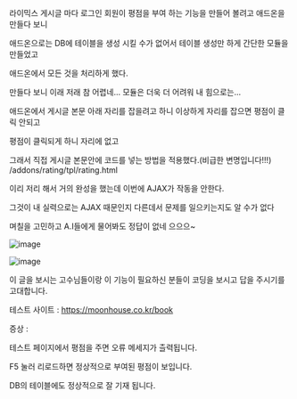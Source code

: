라이믹스 게시글 마다 로그인 회원이 평점을 부여 하는 기능을 만들어 볼려고 애드온을 만들다 보니

애드온으로는 DB에 테이블을 생성 시킬 수가 없어서 테이블 생성만 하게 간단한 모듈을 만들었고

애드온에서 모든 것을 처리하게 했다.

만들다 보니 이래 저래 참 어렵네... 모듈은 더욱 더 어려워 내 힘으로는...

 

애드온에서 게시글 본문 아래 자리를 잡을려고 하니 이상하게 자리를 잡으면 평점이 클릭 안되고

평점이 클릭되게 하니 자리에 없고

그래서 직접 게시글 본문안에 코드를 넣는 방법을 적용했다.(비급한 변명입니다!!!)
/addons/rating/tpl/rating.html


이리 저리 해서 거의 완성을 했는데 이번에 AJAX가 작동을 안한다.

그것이 내 실력으로는 AJAX 때문인지 다른데서 문제를 일으키는지도 알 수가 없다

며칠을 고민하고 A.I들에게 물어봐도 정답이 없네 으으으~

![image](https://github.com/user-attachments/assets/dc923e11-2dc8-4bc9-b3c1-4b9399f2b7b2)

![image](https://github.com/user-attachments/assets/59f09f96-70b1-4652-8b62-2a0f1568d0d8)

이 글을 보시는 고수님들이랑 이 기능이 필요하신 분들이 코딩을 보시고 답을 주시기를 고대합니다.

테스트 사이트 : https://moonhouse.co.kr/book



증상 :

테스트 페이지에서 평점을 주면 오류 메세지가 츨력됩니다. 

F5 눌러 리로드하면 정상적으로 부여된 평점이 보입니다.

DB의 테이블에도 정상적으로 잘 기재 됩니다.
